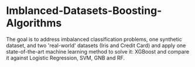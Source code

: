 # Imblanced-Datasets-Boosting-Algorithms
The goal is to address imbalanced classification problems, one synthetic dataset, and two 'real-world' datasets (Iris and Credit Card) and apply one state-of-the-art machine learning method to solve it: XGBoost and compare it against Logistic Regression, SVM, GNB and RF.
